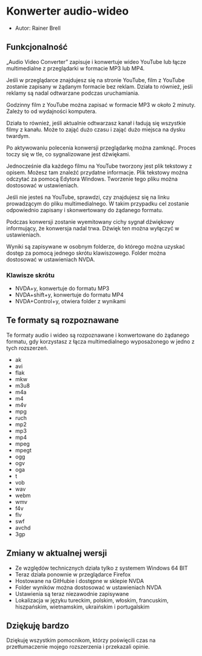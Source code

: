 # Konwerter audio-wideo

* Autor: Rainer Brell

## Funkcjonalność

„Audio Video Converter” zapisuje i konwertuje wideo YouTube lub łącze multimedialne z przeglądarki w formacie MP3 lub MP4.

Jeśli w przeglądarce znajdujesz się na stronie YouTube, film z YouTube zostanie zapisany w żądanym formacie bez reklam. Działa to również, jeśli reklamy są nadal odtwarzane podczas uruchamiania.

Godzinny film z YouTube można zapisać w formacie MP3 w około 2 minuty. Zależy to od wydajności komputera.

Działa to również, jeśli aktualnie odtwarzasz kanał i ładują się wszystkie filmy z kanału. Może to zająć dużo czasu i zająć dużo miejsca na dysku twardym.

Po aktywowaniu polecenia konwersji przeglądarkę można zamknąć. Proces toczy się w tle, co sygnalizowane jest dźwiękami.

Jednocześnie dla każdego filmu na YouTube tworzony jest plik tekstowy z opisem. Możesz tam znaleźć przydatne informacje. Plik tekstowy można odczytać za pomocą Edytora Windows. Tworzenie tego pliku można dostosować w ustawieniach.

Jeśli nie jesteś na YouTube, sprawdzi, czy znajdujesz się na linku prowadzącym do pliku multimedialnego. W takim przypadku cel zostanie odpowiednio zapisany i skonwertowany do żądanego formatu.

Podczas konwersji zostanie wyemitowany cichy sygnał dźwiękowy informujący, że konwersja nadal trwa. Dźwięk ten można wyłączyć w ustawieniach.

Wyniki są zapisywane w osobnym folderze, do którego można uzyskać dostęp za pomocą jednego skrótu klawiszowego. Folder można dostosować w ustawieniach NVDA.

### Klawisze skrótu

* NVDA+y, konwertuje do formatu MP3
* NVDA+shift+y, konwertuje do formatu MP4
* NVDA+Control+y, otwiera folder z wynikami

## Te formaty są rozpoznawane

Te formaty audio i wideo są rozpoznawane i konwertowane do żądanego formatu, gdy korzystasz z łącza multimedialnego wyposażonego w jedno z tych rozszerzeń.

* ak
* avi
* flak
* mkw
* m3u8
* m4a
* m4
* m4v
* mpg
* ruch
* mp2
* mp3
* mp4
* mpeg
* mpegt
* ogg
* ogv
* oga
* t
* vob
* wav
* webm
* wmv
* f4v
* flv
* swf
* avchd
* 3gp

## Zmiany w aktualnej wersji

* Ze względów technicznych działa tylko z systemem Windows 64 BIT
* Teraz działa ponownie w przeglądarce Firefox
* Hostowane na GitHubie i dostępne w sklepie NVDA
* Folder wyników można dostosować w ustawieniach NVDA
* Ustawienia są teraz niezawodnie zapisywane
* Lokalizacja w języku tureckim, polskim, włoskim, francuskim, hiszpańskim, wietnamskim, ukraińskim i portugalskim

## Dziękuję bardzo

Dziękuję wszystkim pomocnikom, którzy poświęcili czas na przetłumaczenie mojego rozszerzenia i przekazali opinie.